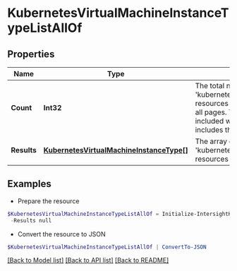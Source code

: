 # KubernetesVirtualMachineInstanceTypeListAllOf
## Properties

Name | Type | Description | Notes
------------ | ------------- | ------------- | -------------
**Count** | **Int32** | The total number of &#39;kubernetes.VirtualMachineInstanceType&#39; resources matching the request, accross all pages. The &#39;Count&#39; attribute is included when the HTTP GET request includes the &#39;$inlinecount&#39; parameter. | [optional] 
**Results** | [**KubernetesVirtualMachineInstanceType[]**](KubernetesVirtualMachineInstanceType.md) | The array of &#39;kubernetes.VirtualMachineInstanceType&#39; resources matching the request. | [optional] 

## Examples

- Prepare the resource
```powershell
$KubernetesVirtualMachineInstanceTypeListAllOf = Initialize-IntersightKubernetesVirtualMachineInstanceTypeListAllOf  -Count null `
 -Results null
```

- Convert the resource to JSON
```powershell
$KubernetesVirtualMachineInstanceTypeListAllOf | ConvertTo-JSON
```

[[Back to Model list]](../README.md#documentation-for-models) [[Back to API list]](../README.md#documentation-for-api-endpoints) [[Back to README]](../README.md)

